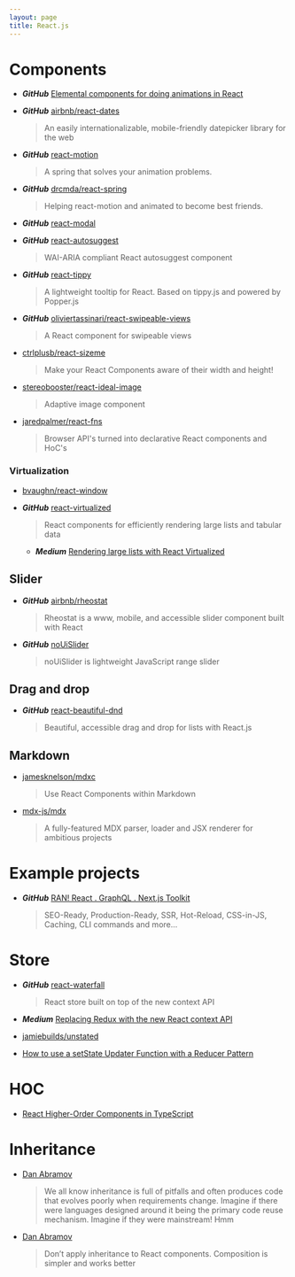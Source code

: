 ```yaml
---
layout: page
title: React.js
---
```


# Components

* ***GitHub*** [Elemental components for doing animations in React](https://github.com/nitin42/animate-components)

* ***GitHub*** [airbnb/react-dates](https://github.com/airbnb/react-dates)
  > An easily internationalizable, mobile-friendly datepicker library for the web

* ***GitHub*** [react-motion](https://github.com/chenglou/react-motion)
  > A spring that solves your animation problems.

* ***GitHub*** [drcmda/react-spring](https://github.com/drcmda/react-spring)
  > Helping react-motion and animated to become best friends.

* ***GitHub*** [react-modal](https://github.com/reactjs/react-modal)

* ***GitHub*** [react-autosuggest](https://github.com/moroshko/react-autosuggest)
  > WAI-ARIA compliant React autosuggest component

* ***GitHub*** [react-tippy](https://github.com/tvkhoa/react-tippy/)
  > A lightweight tooltip for React. Based on tippy.js and powered by Popper.js
  
* ***GitHub*** [oliviertassinari/react-swipeable-views](https://github.com/oliviertassinari/react-swipeable-views)
  > A React component for swipeable views

* [ctrlplusb/react-sizeme](https://github.com/ctrlplusb/react-sizeme)
  > Make your React Components aware of their width and height!

* [stereobooster/react-ideal-image](https://github.com/stereobooster/react-ideal-image)
  > Adaptive image component

* [jaredpalmer/react-fns](https://github.com/jaredpalmer/react-fns)
  > Browser API's turned into declarative React components and HoC's

### Virtualization

* [bvaughn/react-window](https://github.com/bvaughn/react-window)

* ***GitHub*** [react-virtualized](https://github.com/bvaughn/react-virtualized)
  > React components for efficiently rendering large lists and tabular data
  - ***Medium*** [Rendering large lists with React Virtualized](https://blog.logrocket.com/rendering-large-lists-with-react-virtualized-82741907a6b3)

## Slider

* ***GitHub*** [airbnb/rheostat](https://github.com/airbnb/rheostat)
  > Rheostat is a www, mobile, and accessible slider component built with React

* ***GitHub*** [noUiSlider](https://github.com/leongersen/noUiSlider/)
  > noUiSlider is lightweight JavaScript range slider

## Drag and drop

* ***GitHub*** [react-beautiful-dnd](https://github.com/atlassian/react-beautiful-dnd)
  > Beautiful, accessible drag and drop for lists with React.js
  
## Markdown

* [jamesknelson/mdxc](https://github.com/jamesknelson/mdxc)
  > Use React Components within Markdown
  
* [mdx-js/mdx](https://github.com/mdx-js/mdx)
  > A fully-featured MDX parser, loader and JSX renderer for ambitious projects
  
# Example projects

* ***GitHub*** [RAN! React . GraphQL . Next.js Toolkit](https://github.com/Sly777/ran)
  > SEO-Ready, Production-Ready, SSR, Hot-Reload, CSS-in-JS, Caching, CLI commands and more...
  
# Store

* ***GitHub*** [react-waterfall](https://github.com/didierfranc/react-waterfall)
  > React store built on top of the new context API

* ***Medium*** [Replacing Redux with the new React context API](https://medium.freecodecamp.org/replacing-redux-with-the-new-react-context-api-8f5d01a00e8c)

* [jamiebuilds/unstated](https://github.com/jamiebuilds/unstated)

* [How to use a setState Updater Function with a Reducer Pattern](https://codedaily.io/tutorials/40/How-to-use-a-setState-Updater-Function-with-a-Reducer-Pattern)

# HOC

* [React Higher-Order Components in TypeScript](https://medium.com/@jrwebdev/react-higher-order-component-patterns-in-typescript-42278f7590fb)

# Inheritance

* [Dan Abramov](https://twitter.com/dan_abramov/status/990989827981094912?lang=en)
    > We all know inheritance is full of pitfalls and often produces code that evolves poorly when requirements change. Imagine if there were languages designed around it being the primary code reuse mechanism. Imagine if they were mainstream! Hmm

* [Dan Abramov](https://twitter.com/dan_abramov/status/752643494972383232?lang=en)
    > Don’t apply inheritance to React components. Composition is simpler and works better

